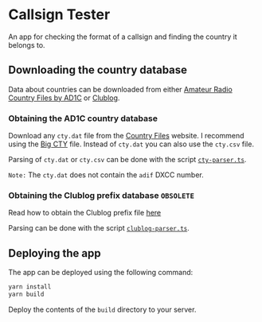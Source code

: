 # Callsign Tester

An app for checking the format of a callsign and finding the country it belongs to.

## Downloading the country database

Data about countries can be downloaded from either [Amateur Radio Country Files by AD1C](https://www.country-files.com/) or [Clublog](https://clublog.freshdesk.com/support/solutions/articles/54902-downloading-the-prefixes-and-exceptions-as-xml).

### Obtaining the AD1C country database

Download any `cty.dat` file from the [Country Files](https://www.country-files.com/) website. I recommend using the [Big CTY](https://www.country-files.com/big-cty/) file.
Instead of `cty.dat` you can also use the `cty.csv` file.

Parsing of `cty.dat` or `cty.csv` can be done with the script [`cty-parser.ts`](./scripts/cty-dat-parser.ts).

`Note:` The `cty.dat` does not contain the `adif` DXCC number.

### Obtaining the Clublog prefix database `OBSOLETE`

Read how to obtain the Clublog prefix file [here](https://clublog.freshdesk.com/support/solutions/articles/54902-downloading-the-prefixes-and-exceptions-as-xml)

Parsing can be done with the script [`clublog-parser.ts`](./scripts/clublog-parser.ts).

## Deploying the app

The app can be deployed using the following command:

```bash
yarn install
yarn build
```

Deploy the contents of the `build` directory to your server.

